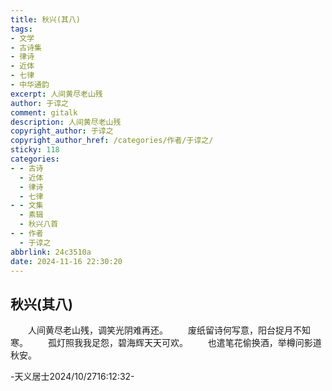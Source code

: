 ```yaml
---
title: 秋兴(其八)
tags:
- 文学
- 古诗集
- 律诗
- 近体
- 七律
- 中华通韵
excerpt: 人间黄尽老山残
author: 于谆之
comment: gitalk
description: 人间黄尽老山残
copyright_author: 于谆之
copyright_author_href: /categories/作者/于谆之/
sticky: 118
categories:
- - 古诗
  - 近体
  - 律诗
  - 七律
- - 文集
  - 素辑
  - 秋兴八首
- - 作者
  - 于谆之
abbrlink: 24c3510a
date: 2024-11-16 22:30:20
---
```

## 秋兴(其八)

&emsp;&emsp;人间黄尽老山残，调笑光阴难再还。
&emsp;&emsp;废纸留诗何写意，阳台捉月不知寒。
&emsp;&emsp;孤灯照我我足怨，碧海辉天天可欢。
&emsp;&emsp;也遣笔花偷换酒，举樽问影道秋安。

-天义居士2024/10/2716:12:32-